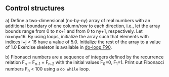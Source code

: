 ## Control structures

a) Define a two-dimensional (nx-by-ny) array of real numbers with an
additional boundary of one column/row to each direction, i.e., let the array
bounds range from 0 to nx+1 and from 0 to ny+1, respectively. Let nx=ny=16. By
using loops, initialize the array such that elements with indices i+j < 16
have a value of 5.0. Initialize the rest of the array to a value of 1.0
Exercise skeleton is available in 
[do-loop.F90](do-loop.F90).


b) Fibonacci numbers are a sequence of integers defined by the recurrence 
relation 
 F<sub>n</sub> = F<sub>n-1</sub> + F<sub>n-2</sub>
with the initial values F<sub>0</sub>=0, F<sub>1</sub>=1. Print out Fibonacci numbers F<sub>n</sub> < 100 using a `do while` loop.
